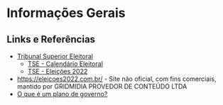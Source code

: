 # Informações Gerais

## Links e Referências

- [Tribunal Superior Eleitoral](https://www.tse.jus.br)
    - [TSE - Calendário Eleitoral](https://www.tse.jus.br/eleicoes/calendario-eleitoral/calendario-eleitoral)
    - [TSE - Eleições 2022](https://www.tse.jus.br/eleicoes/eleicoes-2022)
- <https://eleicoes2022.com.br/> - Site não oficial, com fins comerciais, mantido por GRIDMIDIA PROVEDOR DE CONTEÚDO LTDA
- [O que é um plano de governo?](https://www.politize.com.br/plano-de-governo/?https%3A%2F%2Fwww.politize.com.br%2F=)
